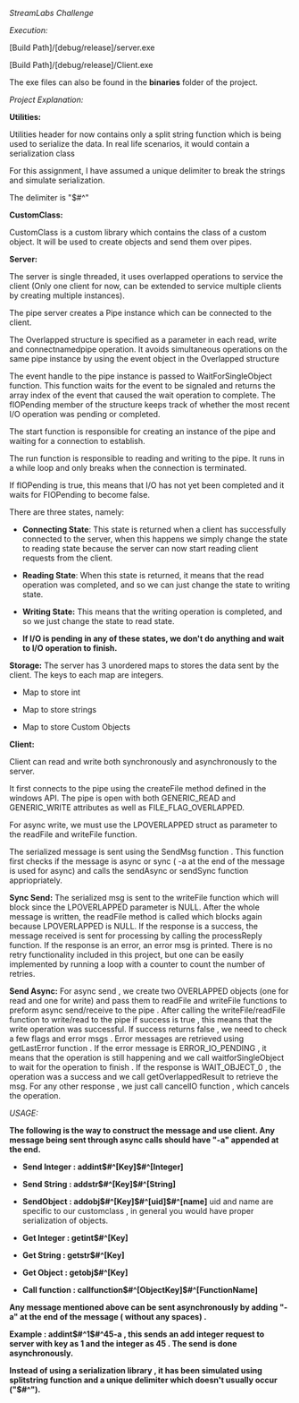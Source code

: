 *StreamLabs Challenge*

*Execution:*

\[Build Path\]/\[debug/release\]/server.exe

\[Build Path\]/\[debug/release\]/Client.exe

The exe files can also be found in the **binaries** folder of the
project.

*Project Explanation:*

**Utilities:**

Utilities header for now contains only a split string function which is
being used to serialize the data. In real life scenarios, it would
contain a serialization class

For this assignment, I have assumed a unique delimiter to break the
strings and simulate serialization.

The delimiter is "\$\#\^"

**CustomClass:**

CustomClass is a custom library which contains the class of a custom
object. It will be used to create objects and send them over pipes.

**Server:**

The server is single threaded, it uses overlapped operations to service
the client (Only one client for now, can be extended to service multiple
clients by creating multiple instances).

The pipe server creates a Pipe instance which can be connected to the
client.

The Overlapped structure is specified as a parameter in each read, write
and connectnamedpipe operation. It avoids simultaneous operations on the
same pipe instance by using the event object in the Overlapped structure

The event handle to the pipe instance is passed to WaitForSingleObject
function. This function waits for the event to be signaled and returns
the array index of the event that caused the wait operation to complete.
The fIOPending member of the structure keeps track of whether the most
recent I/O operation was pending or completed.

The start function is responsible for creating an instance of the pipe
and waiting for a connection to establish.

The run function is responsible to reading and writing to the pipe. It
runs in a while loop and only breaks when the connection is terminated.

If fIOPending is true, this means that I/O has not yet been completed
and it waits for FIOPending to become false.

There are three states, namely:

-   **Connecting State**: This state is returned when a client has
    successfully connected to the server, when this happens we simply
    change the state to reading state because the server can now start
    reading client requests from the client.

-   **Reading State**: When this state is returned, it means that the
    read operation was completed, and so we can just change the state to
    writing state.

-   **Writing State:** This means that the writing operation is
    completed, and so we just change the state to read state.

-   **If I/O is pending in any of these states, we don't do anything and
    wait to I/O operation to finish.**

**Storage:** The server has 3 unordered maps to stores the data sent by
the client. The keys to each map are integers.

-   Map to store int

-   Map to store strings

-   Map to store Custom Objects

**Client:**

Client can read and write both synchronously and asynchronously to the
server.

It first connects to the pipe using the createFile method defined in the
windows API. The pipe is open with both GENERIC\_READ and GENERIC\_WRITE
attributes as well as FILE\_FLAG\_OVERLAPPED.

For async write, we must use the LPOVERLAPPED struct as parameter to the
readFile and writeFile function.

The serialized message is sent using the SendMsg function . This
function first checks if the message is async or sync ( -a at the end of
the message is used for async) and calls the sendAsync or sendSync
function appriopriately.

**Sync Send:** The serialized msg is sent to the writeFile function
which will block since the LPOVERLAPPED parameter is NULL. After the
whole message is written, the readFile method is called which blocks
again because LPOVERLAPPED is NULL. If the response is a success, the
message received is sent for processing by calling the processReply
function. If the response is an error, an error msg is printed. There is
no retry functionality included in this project, but one can be easily
implemented by running a loop with a counter to count the number of
retries.

**Send Async:** For async send , we create two OVERLAPPED objects (one
for read and one for write) and pass them to readFile and writeFile
functions to preform async send/receive to the pipe . After calling the
writeFile/readFile function to write/read to the pipe if success is true
, this means that the write operation was successful. If success returns
false , we need to check a few flags and error msgs . Error messages are
retrieved using getLastError function . If the error message is
ERROR\_IO\_PENDING , it means that the operation is still happening and
we call waitforSingleObject to wait for the operation to finish . If the
response is WAIT\_OBJECT\_0 , the operation was a success and we call
getOverlappedResult to retrieve the msg. For any other response , we
just call cancelIO function , which cancels the operation.

*USAGE:*

**The following is the way to construct the message and use client. Any
message being sent through async calls should have "-a" appended at the
end.**

-   **Send Integer : addint\$\#\^\[Key\]\$\#\^\[Integer\]**

-   **Send String : addstr\$\#\^\[Key\]\$\#\^\[String\]**

-   **SendObject : addobj\$\#\^\[Key\]\$\#\^\[uid\]\$\#\^\[name\]** uid
    and name are specific to our customclass , in general you would have
    proper serialization of objects.

-   **Get Integer : getint\$\#\^\[Key\]**

-   **Get String : getstr\$\#\^\[Key\]**

-   **Get Object : getobj\$\#\^\[Key\]**

-   **Call function :
    callfunction\$\#\^\[ObjectKey\]\$\#\^\[FunctionName\]**

**Any message mentioned above can be sent asynchronously by adding "-a"
at the end of the message ( without any spaces) .**

**Example : addint\$\#\^1\$\#\^45-a , this sends an add integer request
to server with key as 1 and the integer as 45 . The send is done
asynchronously.**

**Instead of using a serialization library , it has been simulated using
splitstring function and a unique delimiter which doesn't usually occur
("\$\#\^").**
